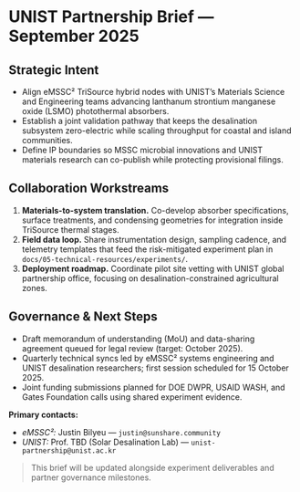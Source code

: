 # UNIST Partnership Brief — September 2025

## Strategic Intent
- Align eMSSC² TriSource hybrid nodes with UNIST’s Materials Science and Engineering teams advancing lanthanum strontium manganese oxide (LSMO) photothermal absorbers.
- Establish a joint validation pathway that keeps the desalination subsystem zero-electric while scaling throughput for coastal and island communities.
- Define IP boundaries so MSSC microbial innovations and UNIST materials research can co-publish while protecting provisional filings.

## Collaboration Workstreams
1. **Materials-to-system translation.** Co-develop absorber specifications, surface treatments, and condensing geometries for integration inside TriSource thermal stages.
2. **Field data loop.** Share instrumentation design, sampling cadence, and telemetry templates that feed the risk-mitigated experiment plan in `docs/05-technical-resources/experiments/`.
3. **Deployment roadmap.** Coordinate pilot site vetting with UNIST global partnership office, focusing on desalination-constrained agricultural zones.

## Governance & Next Steps
- Draft memorandum of understanding (MoU) and data-sharing agreement queued for legal review (target: October 2025).
- Quarterly technical syncs led by eMSSC² systems engineering and UNIST desalination researchers; first session scheduled for 15 October 2025.
- Joint funding submissions planned for DOE DWPR, USAID WASH, and Gates Foundation calls using shared experiment evidence.

**Primary contacts:**
- *eMSSC²:* Justin Bilyeu — `justin@sunshare.community`
- *UNIST:* Prof. TBD (Solar Desalination Lab) — `unist-partnership@unist.ac.kr`

> This brief will be updated alongside experiment deliverables and partner governance milestones.
